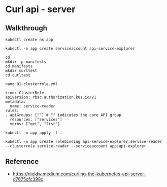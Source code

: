 # Curl api - server 

## Walkthrough 

```
kubectl create ns app 
```

```
kubectl -n app create serviceaccount api-service-explorer
```

```
cd
mkdir -p manifests
cd manifests
mkdir curltest
cd curltest
```

```
nano 01-clusterrole.yml
```

```
kind: ClusterRole
apiVersion: rbac.authorization.k8s.io/v1
metadata:
  name: service-reader
rules:
- apiGroups: [""] # "" indicates the core API group
  resources: ["services"]
  verbs: ["get", "list"]
```

```
kubectl -n app apply -f .
```

```
kubectl -n app create rolebinding api-service-explorer:service-reader --clusterrole service-reader --serviceaccount app:api-explorer
```
## Reference 

  * https://nieldw.medium.com/curling-the-kubernetes-api-server-d7675cfc398c
